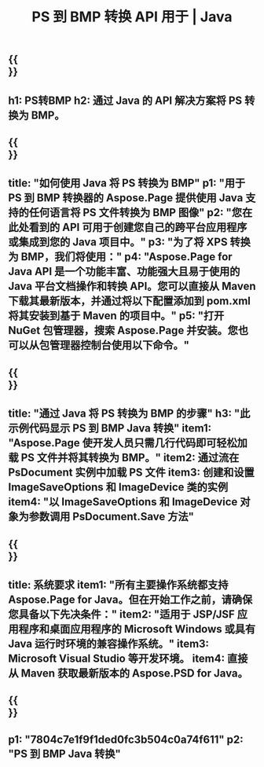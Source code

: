 ﻿---
translation: true
template: /_templates/_conversion-child-java.md
title: PS 到 BMP 转换 API 用于 | Java
url: /java/conversion/ps-to-bmp/
description: PS 格式到 BMP 文件的示例 Java 转换代码。使用此示例代码在任何基于 Web 或桌面 Java 的应用程序中将 PS 转换为 BMP。
informat: PS
outformat: BMP
otherformats: XPS EPS
---

{{<section banner>}}
---
h1: PS转BMP
h2: 通过 Java 的 API 解决方案将 PS 转换为 BMP。
---

{{<section overview>}}
---
title: "如何使用 Java 将 PS 转换为 BMP"
p1: "用于 PS 到 BMP 转换器的 Aspose.Page 提供使用 Java 支持的任何语言将 PS 文件转换为 BMP 图像"
p2: "您在此处看到的 API 可用于创建您自己的跨平台应用程序或集成到您的 Java 项目中。"
p3: "为了将 XPS 转换为 BMP，我们将使用："
p4: "Aspose.Page for Java API 是一个功能丰富、功能强大且易于使用的 Java 平台文档操作和转换 API。您可以直接从 Maven 下载其最新版本，并通过将以下配置添加到 pom.xml 将其安装到基于 Maven 的项目中。"
p5: "打开 NuGet 包管理器，搜索 Aspose.Page 并安装。您也可以从包管理器控制台使用以下命令。"
---

{{<section feature1>}}
---
title: "通过 Java 将 PS 转换为 BMP 的步骤"
h3: "此示例代码显示 PS 到 BMP Java 转换"
item1: "Aspose.Page 使开发人员只需几行代码即可轻松加载 PS 文件并将其转换为 BMP。"
item2: 通过流在 PsDocument 实例中加载 PS 文件
item3: 创建和设置 ImageSaveOptions 和 ImageDevice 类的实例
item4: "以 ImageSaveOptions 和 ImageDevice 对象为参数调用 PsDocument.Save 方法"
---

{{<section feature2>}}
---
title: 系统要求
item1: "所有主要操作系统都支持 Aspose.Page for Java。但在开始工作之前，请确保您具备以下先决条件："
item2: "适用于 JSP/JSF 应用程序和桌面应用程序的 Microsoft Windows 或具有 Java 运行时环境的兼容操作系统。"
item3: Microsoft Visual Studio 等开发环境。
item4: 直接从 Maven 获取最新版本的 Aspose.PSD for Java。
---

{{<section gist>}}
---
p1: "7804c7e1f9f1ded0fc3b504c0a74f611"
p2: "PS 到 BMP Java 转换"
---
